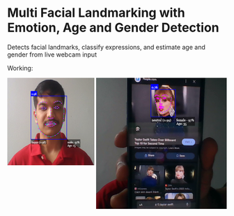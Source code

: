 # Multi Facial Landmarking with Emotion, Age and Gender Detection
Detects facial landmarks, classify expressions, and estimate age and gender from live webcam input 

Working:

<img src="./assets/Person.png" alt="Person" width="200" height="200" align="left"/>
<img src="./assets/Person from Phone.png" alt="Taylor Swift" width="300" height="300" align="right"/>

